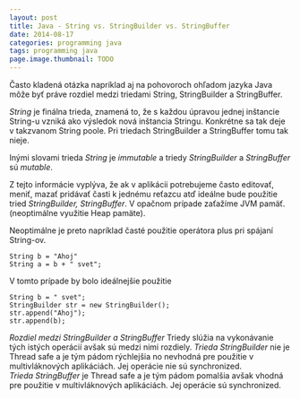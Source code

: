 ```yaml
---
layout: post
title: Java - String vs. StringBuilder vs. StringBuffer
date: 2014-08-17
categories: programming java
tags: programming java
page.image.thumbnail: TODO
---
```


Často kladená otázka napríklad aj na pohovoroch ohľadom jazyka Java môže byť práve rozdiel medzi triedami 
String, StringBuilder a StringBuffer.

*String* je finálna trieda, znamená to, že s každou úpravou jednej inštancie String-u vzniká
 ako výsledok nová inštancia Stringu. Konkrétne sa tak deje v takzvanom String poole.
Pri triedach StringBuilder a StringBuffer tomu tak nieje.

Inými slovami trieda *String* je *immutable* a triedy *StringBuilder* a *StringBuffer* sú *mutable*.

Z tejto informácie vyplýva, že ak v aplikácii potrebujeme často editovať, meniť, mazať pridávať 
časti k jednému reťazcu atď ideálne bude použitie tried *StringBuilder, StringBuffer*. 
V opačnom prípade zaťažíme JVM pamäť. (neoptimálne využitie Heap pamäte).

Neoptimálne je preto napríklad časté použitie operátora plus pri spájaní String-ov.

```
String b = "Ahoj"
String a = b + " svet";
```

V tomto prípade by bolo ideálnejšie použitie

```
String b = " svet";
StringBuilder str = new StringBuilder();
str.append("Ahoj");
str.append(b);
```

*Rozdiel medzi StringBuilder a StringBuffer*
Triedy slúžia na vykonávanie tých istých operácií avšak sú medzi nimi rozdiely.
*Trieda StringBuilder* nie je Thread safe a je tým pádom rýchlejšia no nevhodná pre 
použitie v multivláknových aplikáciách. Jej operácie nie sú synchronized.  
*Trieda StringBuffer* je Thread safe a je tým pádom pomalšia avšak vhodná pre použitie v
 multivláknových aplikáciách. Jej operácie sú synchronized.

